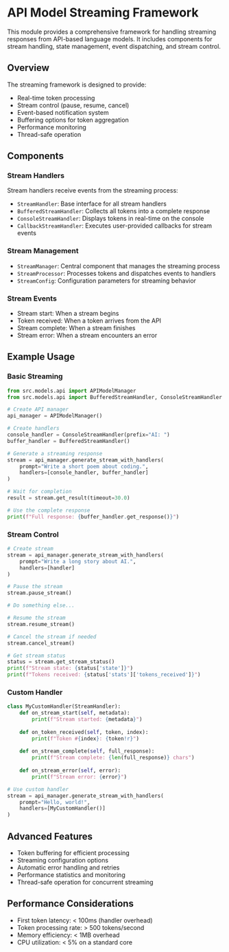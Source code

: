 # API Model Streaming Framework

This module provides a comprehensive framework for handling streaming responses from API-based language models. It includes components for stream handling, state management, event dispatching, and stream control.

## Overview

The streaming framework is designed to provide:

- Real-time token processing
- Stream control (pause, resume, cancel)
- Event-based notification system
- Buffering options for token aggregation
- Performance monitoring
- Thread-safe operation

## Components

### Stream Handlers

Stream handlers receive events from the streaming process:

- `StreamHandler`: Base interface for all stream handlers
- `BufferedStreamHandler`: Collects all tokens into a complete response
- `ConsoleStreamHandler`: Displays tokens in real-time on the console
- `CallbackStreamHandler`: Executes user-provided callbacks for stream events

### Stream Management

- `StreamManager`: Central component that manages the streaming process
- `StreamProcessor`: Processes tokens and dispatches events to handlers
- `StreamConfig`: Configuration parameters for streaming behavior

### Stream Events

- Stream start: When a stream begins
- Token received: When a token arrives from the API
- Stream complete: When a stream finishes
- Stream error: When a stream encounters an error

## Example Usage

### Basic Streaming

```python
from src.models.api import APIModelManager
from src.models.api import BufferedStreamHandler, ConsoleStreamHandler

# Create API manager
api_manager = APIModelManager()

# Create handlers
console_handler = ConsoleStreamHandler(prefix="AI: ")
buffer_handler = BufferedStreamHandler()

# Generate a streaming response
stream = api_manager.generate_stream_with_handlers(
    prompt="Write a short poem about coding.",
    handlers=[console_handler, buffer_handler]
)

# Wait for completion
result = stream.get_result(timeout=30.0)

# Use the complete response
print(f"Full response: {buffer_handler.get_response()}")
```

### Stream Control

```python
# Create stream
stream = api_manager.generate_stream_with_handlers(
    prompt="Write a long story about AI.",
    handlers=[handler]
)

# Pause the stream
stream.pause_stream()

# Do something else...

# Resume the stream
stream.resume_stream()

# Cancel the stream if needed
stream.cancel_stream()

# Get stream status
status = stream.get_stream_status()
print(f"Stream state: {status['state']}")
print(f"Tokens received: {status['stats']['tokens_received']}")
```

### Custom Handler

```python
class MyCustomHandler(StreamHandler):
    def on_stream_start(self, metadata):
        print(f"Stream started: {metadata}")
    
    def on_token_received(self, token, index):
        print(f"Token #{index}: {token!r}")
    
    def on_stream_complete(self, full_response):
        print(f"Stream complete: {len(full_response)} chars")
    
    def on_stream_error(self, error):
        print(f"Stream error: {error}")

# Use custom handler
stream = api_manager.generate_stream_with_handlers(
    prompt="Hello, world!",
    handlers=[MyCustomHandler()]
)
```

## Advanced Features

- Token buffering for efficient processing
- Streaming configuration options
- Automatic error handling and retries
- Performance statistics and monitoring
- Thread-safe operation for concurrent streaming

## Performance Considerations

- First token latency: < 100ms (handler overhead)
- Token processing rate: > 500 tokens/second
- Memory efficiency: < 1MB overhead
- CPU utilization: < 5% on a standard core